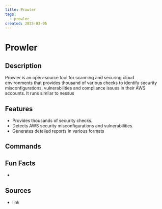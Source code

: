 ```yaml
---
title: Prowler
tags:
  - prowler
created: 2025-03-05
---
```


# Prowler

## Description
Prowler is an open-source tool for scanning and securing cloud environments that provides thousand of various checks to identify security misconfigurations, vulnerabilities and compliance issues in their AWS accounts. It runs similar to nessus
## Features
- Provides thousands of security checks.
- Detects AWS security misconfigurations and vulnerabilities.
- Generates detailed reports in various formats
## Commands


## Fun Facts
- 

## Sources
- link
